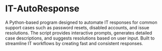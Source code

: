 # IT-AutoResponse
A Python-based program designed to automate IT responses for common support cases such as password resets, disabled accounts, and issue resolutions. The script provides interactive prompts, generates detailed case descriptions, and suggests resolutions based on user input. Built to streamline IT workflows by creating fast and consistent responses.
